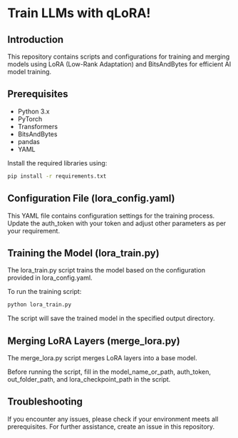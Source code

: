 # Train LLMs with qLoRA!

## Introduction
This repository contains scripts and configurations for training and merging models using LoRA (Low-Rank Adaptation) and BitsAndBytes for efficient AI model training.

## Prerequisites
- Python 3.x
- PyTorch
- Transformers
- BitsAndBytes
- pandas
- YAML

Install the required libraries using:
```bash
pip install -r requirements.txt
```

## Configuration File (lora_config.yaml)
This YAML file contains configuration settings for the training process. Update the auth_token with your token and adjust other parameters as per your requirement.

## Training the Model (lora_train.py)
The lora_train.py script trains the model based on the configuration provided in lora_config.yaml.

To run the training script:

```bash
python lora_train.py
```
The script will save the trained model in the specified output directory.

## Merging LoRA Layers (merge_lora.py)
The merge_lora.py script merges LoRA layers into a base model.

Before running the script, fill in the model_name_or_path, auth_token, out_folder_path, and lora_checkpoint_path in the script.

## Troubleshooting
If you encounter any issues, please check if your environment meets all prerequisites. For further assistance, create an issue in this repository.
